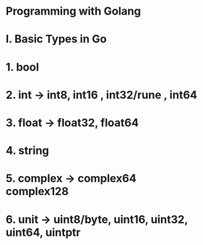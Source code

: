 # Programming with Golang
# I. Basic Types in Go
# 1. bool
# 2. int    -> int8, int16 , int32/rune , int64
# 3. float  -> float32, float64
# 4. string  
# 5. complex -> complex64 complex128
# 6. unit -> uint8/byte, uint16, uint32, uint64, uintptr
